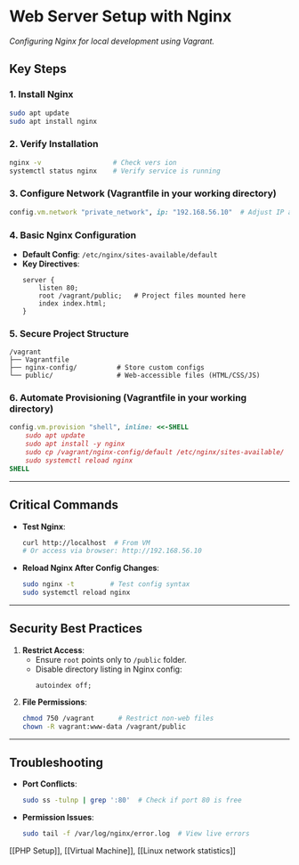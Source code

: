 # Web Server Setup with Nginx  
*Configuring Nginx for local development using Vagrant.*

## Key Steps  
### 1. Install Nginx  
```bash
sudo apt update
sudo apt install nginx
```

### 2. Verify Installation  
```bash
nginx -v                  # Check vers ion
systemctl status nginx    # Verify service is running
```

### 3. Configure Network (Vagrantfile in your working directory)  
```ruby
config.vm.network "private_network", ip: "192.168.56.10"  # Adjust IP as needed
```

### 4. Basic Nginx Configuration  
- **Default Config**: `/etc/nginx/sites-available/default`  
- **Key Directives**:  
  ```nginx
  server {
      listen 80;
      root /vagrant/public;   # Project files mounted here
      index index.html;
  }
  ```

### 5. Secure Project Structure  
```
/vagrant
├── Vagrantfile
├── nginx-config/          # Store custom configs
└── public/                # Web-accessible files (HTML/CSS/JS)
```

### 6. Automate Provisioning (Vagrantfile in your working directory)  
```ruby
config.vm.provision "shell", inline: <<-SHELL
    sudo apt update
    sudo apt install -y nginx
    sudo cp /vagrant/nginx-config/default /etc/nginx/sites-available/
    sudo systemctl reload nginx
SHELL
```

---

## Critical Commands  
- **Test Nginx**:  
  ```bash
  curl http://localhost  # From VM
  # Or access via browser: http://192.168.56.10
  ```
- **Reload Nginx After Config Changes**:  
  ```bash
  sudo nginx -t         # Test config syntax
  sudo systemctl reload nginx
  ```

---

## Security Best Practices  
1. **Restrict Access**:  
   - Ensure `root` points only to `/public` folder.  
   - Disable directory listing in Nginx config:  
     ```nginx
     autoindex off;
     ```
2. **File Permissions**:  
   ```bash
   chmod 750 /vagrant      # Restrict non-web files
   chown -R vagrant:www-data /vagrant/public
   ```

---

## Troubleshooting  
- **Port Conflicts**:  
  ```bash
  sudo ss -tulnp | grep ':80'  # Check if port 80 is free
  ```
- **Permission Issues**:  
  ```bash
  sudo tail -f /var/log/nginx/error.log  # View live errors
  ```

[[PHP Setup]], [[Virtual Machine]], [[Linux network statistics]]  

